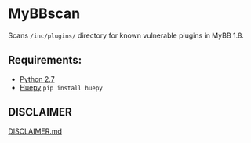 # MyBBscan
Scans `/inc/plugins/` directory for known vulnerable plugins in MyBB 1.8.

## Requirements:
- [Python 2.7](https://www.python.org/downloads/)
- [Huepy](https://github.com/s0md3v/hue) `pip install huepy`

## DISCLAIMER
[DISCLAIMER.md](https://github.com/0xB9/MyBBscan/blob/master/DISCLAIMER.md)
